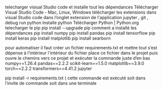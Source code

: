 telecharger visiual Studio code  et installe tout les dépendances 
Télécharger Visual Studio Code - Mac, Linux, Windows
télécharger les extensions dans visual Studio code dans l’onglet extension de l'application  jupyter ,  git  ,  debug run python 
 Installe  python 
Télécharger Python | Python.org
telecharger le pip  pip install --upgrade pip
comment a installé les dépendances 
pip install numpy 
pip install pandas 
pip install tensorflow 
pip install keras 
pip install matplotlib 
pip install searborn 


pour automatiser il faut créer un fichier 
requirements.txt  et mettre tout s’est dépense à l'intérieur l'intérieur du fichier
place ce fichier dans le projet puis ouvre le chemins vers ce projet   et exécuter la commande juste d’en bas  
numpy==1.26.4
pandas==2.2.2
scikit-learn==1.5.0
matplotlib==3.9.0
torch==2.2.2
transformers==4.41.2
jupyter

pip install -r requirements.txt ( cette commande est exécuté soit dans l’invite de commande soit dans une terminale 

 
 


